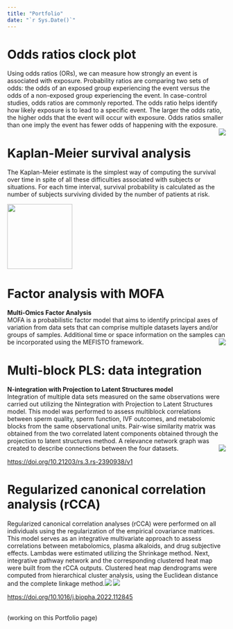 ```yaml
---
title: "Portfolio"
date: "`r Sys.Date()`"
---
```


# Odds ratios clock plot
Using odds ratios (ORs), we can measure how strongly an event is associated with exposure. Probability ratios are comparing two sets of odds: the odds of an exposed group experiencing the event versus the odds of a non-exposed group experiencing the event. In case-control studies, odds ratios are commonly reported. The odds ratio helps identify how likely exposure is to lead to a specific event. The larger the odds ratio, the higher odds that the event will occur with exposure. Odds ratios smaller than one imply the event has fewer odds of happening with the exposure.<img src="/images/Odds_ratio_clock.png" align="right" />

# Kaplan-Meier survival analysis
The Kaplan-Meier estimate is the simplest way of computing the survival over time in spite of all these difficulties associated with subjects or situations. For each time interval, survival probability is calculated as the number of subjects surviving divided by the number of patients at risk.

<img src="/images/kp.png" height=150 />


<br />

# Factor analysis with MOFA
**Multi-Omics Factor Analysis**
<br />
MOFA is a probabilistic factor model that aims to identify principal axes of variation from data sets that can comprise multiple datasets layers and/or groups of samples. Additional time or space information on the samples can be incorporated using the MEFISTO framework.<img src="/images/Planet_plot_blur.png" align="right" />

# Multi-block PLS: data integration
**N-integration with Projection to Latent Structures model**
<br />
Integration of multiple data sets measured on the same observations were carried out utilizing the Nintegration with Projection to Latent Structures model. This model was performed to assess multiblock correlations between sperm quality, sperm function, IVF outcomes, and metabolomic blocks from
the same observational units. Pair-wise similarity matrix was obtained from the two correlated latent components obtained through the projection to latent structures method. A relevance network graph was created to describe connections between the four datasets.<img src="/images/multiblockPLS.png" align="right" />

https://doi.org/10.21203/rs.3.rs-2390938/v1

# Regularized canonical correlation analysis (rCCA)
Regularized canonical correlation analyses (rCCA) were performed on all individuals using the regularization of the empirical covariance matrices. This model serves as an integrative multivariate approach to assess correlations between metabolomics, plasma alkaloids, and drug subjective effects. Lambdas were estimated utilizing the Shrinkage method. Next, integrative pathway network and the corresponding clustered heat map were built from the rCCA outputs. Clustered heat map dendrograms were computed from hierarchical cluster analysis, using the Euclidean distance and the complete linkage method.<img src="/images/circos_plot.png" /> <img src="/images/heatmap.png" />

https://doi.org/10.1016/j.biopha.2022.112845
<br />
<br />


(working on this Portfolio page)


